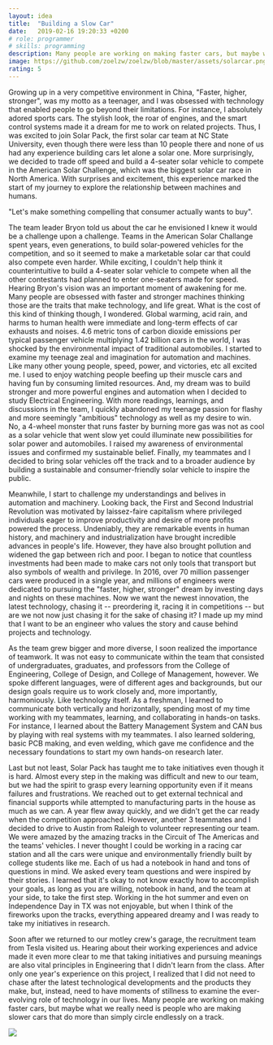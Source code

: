```yaml
---
layout: idea
title:  "Building a Slow Car"
date:   2019-02-16 19:20:33 +0200
# role: programmer
# skills: programming 
description: Many people are working on making faster cars, but maybe what we really need is people who are making slower cars that do more than simply circle endlessly on a track. This is a reflection on my experience of building a solar car and how have the experience changed my understanding of the role of technology in our lives. 
image: https://github.com/zoelzw/zoelzw/blob/master/assets/solarcar.png?raw=true
rating: 5
---
```

Growing up in a very competitive environment in China, "Faster, higher, stronger", was my motto as a teenager, and I was obsessed with technology that enabled people to go beyond their limitations. For instance, I absolutely adored sports cars. The stylish look, the roar of engines, and the smart control systems made it a dream for me to work on related projects. Thus, I was excited to join Solar Pack, the first solar car team at NC State University, even though there were less than 10 people there and none of us had any experience building cars let alone a solar one. More surprisingly, we decided to trade off speed and build a 4-seater solar vehicle to compete in the American Solar Challenge, which was the biggest solar car race in North America. With surprises and excitement, this experience marked the start of my journey to explore the relationship between machines and humans.

"Let's make something compelling that consumer actually wants to buy".

The team leader Bryon told us about the car he envisioned I knew it would be a challenge upon a challenge. Teams in the American Solar Challange spent years, even generations, to build solar-powered vehicles for the competition, and so it seemed to make a marketable solar car that could also compete even harder. While exciting, I couldn't help think it counterintuitive to build a 4-seater solar vehicle to compete when all the other contestants had planned to enter one-seaters made for speed. Hearing Bryon's vision was an important moment of awakening for me. Many people are obsessed with faster and stronger machines thinking those are the traits that make technology, and life great. What is the cost of this kind of thinking though, I wondered. Global warming, acid rain, and harms to human health were immediate and long-term effects of car exhausts and noises. 4.6 metric tons of carbon dioxide emissions per typical passenger vehicle multiplying 1.42 billion cars in the world, I was shocked by the environmental impact of traditional automobiles. I started to examine my teenage zeal and imagination for automation and machines. Like many other young people, speed, power, and victories, etc all excited me. I used to enjoy watching people beefing up their muscle cars and having fun by consuming limited resources. And, my dream was to build stronger and more powerful engines and automation when I decided to study Electrical Engineering. With more readings, learnings, and discussions in the team, I quickly abandoned my teenage passion for flashy and more seemingly "ambitious" technology as well as my desire to win. No, a 4-wheel monster that runs faster by burning more gas was not as cool as a solar vehicle that went slow yet could illuminate new possibilities for solar power and automobiles. I raised my awareness of environmental issues and confirmed my sustainable belief. Finally, my teammates and I decided to bring solar vehicles off the track and to a broader audience by building a sustainable and consumer-friendly solar vehicle to inspire the public.

Meanwhile, I start to challenge my understandings and belives in automation and machinery. Looking back, the First and Second Industrial Revolution was motivated by laissez-faire capitalism where privileged individuals eager to improve productivity and desire of more profits powered the process. Undeniably, they are remarkable events in human history, and machinery and industrialization have brought incredible advances in people's life. However, they have also brought pollution and widened the gap between rich and poor. I began to notice that countless investments had been made to make cars not only tools that transport but also symbols of wealth and privilege. In 2016, over 70 million passenger cars were produced in a single year, and millions of engineers were dedicated to pursuing the "faster, higher, stronger" dream by investing days and nights on these machines. Now we want the newest innovation, the latest technology, chasing it -- preordering it, racing it in competitions -- but are we not now just chasing it for the sake of chasing it? I made up my mind that I want to be an engineer who values the story and cause behind projects and technology.

As the team grew bigger and more diverse, I soon realized the importance of teamwork. It was not easy to communicate within the team that consisted of undergraduates, graduates, and professors from the College of Engineering, College of Design, and College of Management, however. We spoke different languages, were of different ages and backgrounds, but our design goals require us to work closely and, more importantly, harmoniously. Like technology itself. As a freshman, I learned to communicate both vertically and horizontally, spending most of my time working with my teammates, learning, and collaborating in hands-on tasks. For instance, I learned about the Battery Management System and CAN bus by playing with real systems with my teammates. I also learned soldering, basic PCB making, and even welding, which gave me confidence and the necessary foundations to start my own hands-on research later.

Last but not least, Solar Pack has taught me to take initiatives even though it is hard. Almost every step in the making was difficult and new to our team, but we had the spirit to grasp every learning opportunity even if it means failures and frustrations. We reached out to get external technical and financial supports while attempted to manufacturing parts in the house as much as we can. A year flew away quickly, and we didn't get the car ready when the competition approached. However, another 3 teammates and I decided to drive to Austin from Raleigh to volunteer representing our team. We were amazed by the amazing tracks in the Circuit of The Americas and the teams' vehicles. I never thought I could be working in a racing car station and all the cars were unique and environmentally friendly built by college students like me. Each of us had a notebook in hand and tons of questions in mind. We asked every team questions and were inspired by their stories. I learned that it's okay to not know exactly how to accomplish your goals, as long as you are willing, notebook in hand, and the team at your side, to take the first step. Working in the hot summer and even on Independence Day in TX was not enjoyable, but when I think of the fireworks upon the tracks, everything appeared dreamy and I was ready to take my initiatives in research.

Soon after we returned to our motley crew's garage, the recruitment team from Tesla visited us. Hearing about their working experiences and advice made it even more clear to me that taking initiatives and pursuing meanings are also vital principles in Engineering that I didn't learn from the class. After only one year's experience on this project, I realized that I did not need to chase after the latest technological developments and the products they make, but, instead, need to have moments of stillness to examine the ever-evolving role of technology in our lives. Many people are working on making faster cars, but maybe what we really need is people who are making slower cars that do more than simply circle endlessly on a track.

<img class="img-fluid rounded" src="https://github.com/zoelzw/zoelzw.github.io/blob/master/assets/solar3.JPG?raw=true">
